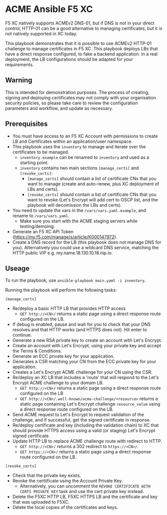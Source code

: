 # ACME Ansible F5 XC

F5 XC natively supports ACMEv2 DNS-01, but if DNS is not in your direct control, HTTP-01 can be a good alternative to managing certificates, but it is not natively supported in XC today.

This playbook demonstrates that it is possible to use ACMEv2 HTTP-01 challenge to manage certificates in F5 XC.  This playbook deploys LBs that have a direct response configured, to fake a backend application.  In a real deployment, the LB configurations should be adapted for your requirements.

## Warning

This is intended for demonstration purposes.  The process of creating, signing and deploying certificates may not comply with your organisation security policies, so please take care to review the configuration parameters and workflow, and update as necessary.

## Prerequisites

- You must have access to an F5 XC Account with permissions to create LB and Certificates within an application/user namespace.
- This playbook uses the `inventory` to manage and iterate over the certificates to be managed.
  - `inventory.example` can be renamed to `inventory` and used as a starting point.
  - `inventory` contains two main sections `[manage_certs]` and `[revoke_certs]`:
    - `[manage_certs]` should contain a list of certificate CNs that you want to manage (create and auto-renew, plus XC deployment of LBs and certs).
    - `[revoke_certs]` should contain a list of certificate CNs that you want to revoke (Let's Encrypt will add cert to OSCP list, and the playbook will decomission the LBs and certs).
- You need to update the vars in the `/vars/vars.yaml.example`, and rename to `/vars/vars.yaml`.
  - Make sure you start with the ACME staging servers while testing/demoing.
- Generate an F5 XC API Token (https://my.f5.com/manage/s/article/K000147972).
- Create a DNS record for the LB (this playbook does not manage DNS for you).  Alternatively you could use a wildcard DNS service, matching the HTTP public VIP e.g. my.name.18.130.10.18.nip.io.

## Useage

To run the playbook, use `ansible-playbook main.yaml -i inventory`.

Running the playbook will perform the following tasks:

`[manage_certs]`

- Re/deploy a basic HTTP LB that provides HTTP access
  - `GET http://<CN>/` returns a static page using a direct response route configured on the LB.
- If debug is enabled, pause and wait for you to check that your DNS resolves and that HTTP works (and HTTPS does not).  Hit enter to continue.
- Generate a new RSA private key to create an account with Let's Encrypt.
- Create an account with Let's Encrypt, using your private key and accept the Terms & Conditions.
- Generate an ECC private key for your application.
- Generates a CSR matching your CN from the ECC private key for your application.
- Creates a Let's Encrypt ACME challenge for your CN using the CSR.
- Re/deploy an XC LB that includes a 'route' that will respond to the Let's Encrypt ACME challenge to your domain LB.
  - `GET http://<CN>/` returns a static page using a direct response route configured on the LB
  - `GET http://<CN>/.well-known/acme-challenge/<resource>` returns a static page containing Let's Encrypt challenge `resource_value` using a direct response route configured on the LB.
- Send ACME request to Let's Encrypt to request validation of the challenge, and if successful, get the signed certificate in response.
- Re/deploy certificate and key (including the validation chain) to XC that should provide HTTPS access using a valid (or staging) Let's Encrypt signed certificate.
- Update HTTP LB to replace ACME challenge route with redirect to HTTP.
  - `GET http://<CN>/` returns a 302 redirect to `https://<CN>/`.
  - `GET https://<CN>/` returns a static page using a direct response route configured on the LB.

`[revoke_certs]`

- Check that the private key exists.
- Revoke the certiificate using the Account Private Key.
  - Alternatively, you can uncomment the `REVOKE CERTIFICATE WITH CERTS PRIVATE KEY` task and use the cert private key instead.
- Delete the F5XC HTTP LB, F5XC HTTPS LB and the certificate and key that was uploaded to F5XC.
- Delete the local copies of the certificates and keys.
